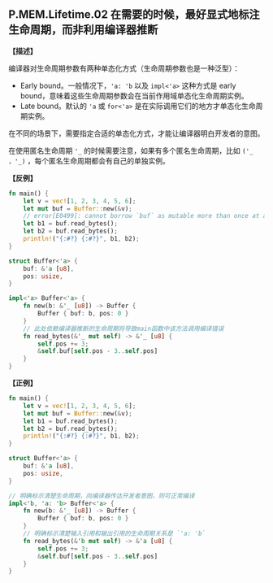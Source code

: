 ## P.MEM.Lifetime.02 在需要的时候，最好显式地标注生命周期，而非利用编译器推断

**【描述】**

编译器对生命周期参数有两种单态化方式（生命周期参数也是一种泛型）：

- Early bound。一般情况下，`'a: 'b` 以及 `impl<'a>`  这种方式是 early bound，意味着这些生命周期参数会在当前作用域单态化生命周期实例。
- Late bound。默认的 `'a`   或 `for<'a>` 是在实际调用它们的地方才单态化生命周期实例。

在不同的场景下，需要指定合适的单态化方式，才能让编译器明白开发者的意图。

在使用匿名生命周期 `'_` 的时候需要注意，如果有多个匿名生命周期，比如 `('_ ，'_)` ，每个匿名生命周期都会有自己的单独实例。

**【反例】**

```rust
fn main() {
    let v = vec![1, 2, 3, 4, 5, 6];
    let mut buf = Buffer::new(&v);
    // error[E0499]: cannot borrow `buf` as mutable more than once at a time
    let b1 = buf.read_bytes();
    let b2 = buf.read_bytes();
    println!("{:#?} {:#?}", b1, b2);
}

struct Buffer<'a> {
    buf: &'a [u8],
    pos: usize,
}

impl<'a> Buffer<'a> {
    fn new(b: &'_ [u8]) -> Buffer {
        Buffer { buf: b, pos: 0 }
    }
    // 此处依赖编译器推断的生命周期将导致main函数中该方法调用编译错误
    fn read_bytes(&'_ mut self) -> &'_ [u8] {
        self.pos += 3;
        &self.buf[self.pos - 3..self.pos]
    }
}
```

**【正例】**

```rust
fn main() {
    let v = vec![1, 2, 3, 4, 5, 6];
    let mut buf = Buffer::new(&v);
    let b1 = buf.read_bytes();
    let b2 = buf.read_bytes();
    println!("{:#?} {:#?}", b1, b2);
}

struct Buffer<'a> {
    buf: &'a [u8],
    pos: usize,
}

// 明确标示清楚生命周期，向编译器传达开发者意图，则可正常编译
impl<'b, 'a: 'b> Buffer<'a> {
    fn new(b: &'_ [u8]) -> Buffer {
        Buffer { buf: b, pos: 0 }
    }
    // 明确标示清楚输入引用和输出引用的生命周期关系是 `'a: 'b`
    fn read_bytes(&'b mut self) -> &'a [u8] {
        self.pos += 3;
        &self.buf[self.pos - 3..self.pos]
    }
}
```
